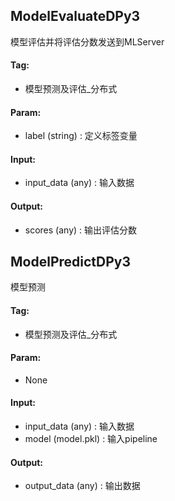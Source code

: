 
## ModelEvaluateDPy3

模型评估并将评估分数发送到MLServer

#### Tag:
* 模型预测及评估_分布式

#### Param:
* label (string) : 定义标签变量

#### Input:
* input_data (any) : 输入数据

#### Output:
* scores (any) : 输出评估分数

 
## ModelPredictDPy3

模型预测

#### Tag:
* 模型预测及评估_分布式

#### Param:
* None

#### Input:
* input_data (any) : 输入数据
* model (model.pkl) : 输入pipeline

#### Output:
* output_data (any) : 输出数据
